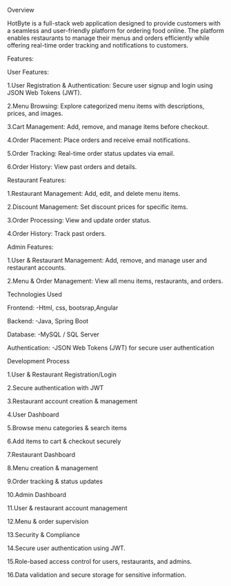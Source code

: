 Overview

HotByte is a full-stack web application designed to provide customers with a seamless and user-friendly platform for ordering food online. The platform enables restaurants to manage their menus and orders efficiently while offering real-time order tracking and notifications to customers.

Features:

User Features:

1.User Registration & Authentication: Secure user signup and login using JSON Web Tokens (JWT).

2.Menu Browsing: Explore categorized menu items with descriptions, prices, and images.

3.Cart Management: Add, remove, and manage items before checkout.

4.Order Placement: Place orders and receive email notifications.

5.Order Tracking: Real-time order status updates via email.

6.Order History: View past orders and details.

Restaurant Features:

1.Restaurant Management: Add, edit, and delete menu items.

2.Discount Management: Set discount prices for specific items.

3.Order Processing: View and update order status.

4.Order History: Track past orders.

Admin Features:

1.User & Restaurant Management: Add, remove, and manage user and restaurant accounts.

2.Menu & Order Management: View all menu items, restaurants, and orders.

Technologies Used

Frontend: -Html, css, bootsrap,Angular

Backend: -Java, Spring Boot

Database: -MySQL / SQL Server

Authentication: -JSON Web Tokens (JWT) for secure user authentication

Development Process

1.User & Restaurant Registration/Login

2.Secure authentication with JWT

3.Restaurant account creation & management

4.User Dashboard

5.Browse menu categories & search items

6.Add items to cart & checkout securely

7.Restaurant Dashboard

8.Menu creation & management

9.Order tracking & status updates

10.Admin Dashboard

11.User & restaurant account management

12.Menu & order supervision

13.Security & Compliance

14.Secure user authentication using JWT.

15.Role-based access control for users, restaurants, and admins.

16.Data validation and secure storage for sensitive information.

